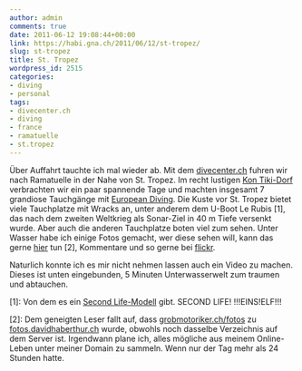 ```yaml
---
author: admin
comments: true
date: 2011-06-12 19:08:44+00:00
link: https://habi.gna.ch/2011/06/12/st-tropez/
slug: st-tropez
title: St. Tropez
wordpress_id: 2515
categories:
- diving
- personal
tags:
- divecenter.ch
- diving
- france
- ramatuelle
- st.tropez
---
```


Über Auffahrt tauchte ich mal wieder ab. Mit dem [divecenter.ch](http://divecenter.ch/) fuhren wir nach Ramatuelle in der Nahe von St. Tropez. Im recht lustigen [Kon Tiki-Dorf](http://de.riviera-villages.com/Unsere-Dorfer/Kon-Tiki) verbrachten wir ein paar spannende Tage und machten insgesamt 7 grandiose Tauchgänge mit [European Diving](http://europeandiving.com/). Die Kuste vor St. Tropez bietet viele Tauchplatze mit Wracks an, unter anderem dem U-Boot Le Rubis [1], das nach dem zweiten Weltkrieg als Sonar-Ziel in 40 m Tiefe versenkt wurde. Aber auch die anderen Tauchplatze boten viel zum sehen. Unter Wasser habe ich einige Fotos gemacht, wer diese sehen will, kann das gerne [hier](http://fotos.davidhaberthür.ch/index.php?type=sets&setId=72157626902195314) tun [2], Kommentare und so gerne bei [flickr](https://www.flickr.com/photos/habi/sets/72157626902195314/).




Naturlich konnte ich es mir nicht nehmen lassen auch ein Video zu machen. Dieses ist unten eingebunden, 5 Minuten Unterwasserwelt zum traumen und abtauchen.







[1]: Von dem es ein [Second Life-Modell](https://marketplace.secondlife.com/p/Le-Rubis-60-meters-long-Submarine-Wreck/506693) gibt. SECOND LIFE! !!!EINS!ELF!!!




[2]: Dem geneigten Leser fallt auf, dass [grobmotoriker.ch/fotos](http://grobmotoriker.ch/fotos/) zu [fotos.davidhaberthur.ch](http://fotos.davidhaberthür.ch/) wurde, obwohls noch dasselbe Verzeichnis auf dem Server ist. Irgendwann plane ich, alles mögliche aus meinem Online-Leben unter meiner Domain zu sammeln. Wenn nur der Tag mehr als 24 Stunden hatte.

